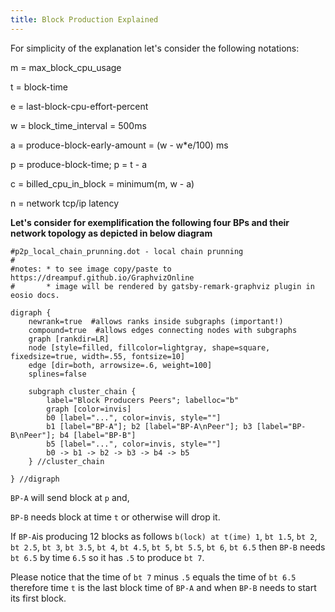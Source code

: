 ```yaml
---
title: Block Production Explained
---
```


For simplicity of the explanation let's consider the following notations:

m = max_block_cpu_usage

t = block-time

e = last-block-cpu-effort-percent

w = block_time_interval = 500ms

a = produce-block-early-amount = (w - w*e/100) ms

p = produce-block-time; p = t - a

c = billed_cpu_in_block = minimum(m, w - a)

n = network tcp/ip latency

<!-- peer validation for similar hardware/eosio-version/config will be <= m -->

**Let's consider for exemplification the following four BPs and their network topology as depicted in below diagram**


```dot-svg
#p2p_local_chain_prunning.dot - local chain prunning
#
#notes: * to see image copy/paste to https://dreampuf.github.io/GraphvizOnline
#       * image will be rendered by gatsby-remark-graphviz plugin in eosio docs.

digraph {
    newrank=true  #allows ranks inside subgraphs (important!)
    compound=true  #allows edges connecting nodes with subgraphs
    graph [rankdir=LR]
    node [style=filled, fillcolor=lightgray, shape=square, fixedsize=true, width=.55, fontsize=10]
    edge [dir=both, arrowsize=.6, weight=100]
    splines=false

    subgraph cluster_chain {
        label="Block Producers Peers"; labelloc="b"
        graph [color=invis]
        b0 [label="...", color=invis, style=""]
        b1 [label="BP-A"]; b2 [label="BP-A\nPeer"]; b3 [label="BP-B\nPeer"]; b4 [label="BP-B"]
        b5 [label="...", color=invis, style=""]
        b0 -> b1 -> b2 -> b3 -> b4 -> b5
    } //cluster_chain

} //digraph
```

`BP-A` will send block at `p` and,

`BP-B` needs block at time `t` or otherwise will drop it.

If `BP-A`is producing 12 blocks as follows `b(lock) at t(ime) 1`, `bt 1.5`, `bt 2`, `bt 2.5`, `bt 3`, `bt 3.5`, `bt 4`, `bt 4.5`, `bt 5`, `bt 5.5`, `bt 6`, `bt 6.5` then `BP-B` needs `bt 6.5` by time `6.5` so it has `.5` to produce `bt 7`.

Please notice that the time of `bt 7` minus `.5` equals the time of `bt 6.5` therefore time `t` is the last block time of `BP-A` and when `BP-B` needs to start its first block.

<!-- ## Example 1
`BP-A` has 50% e, m = 200ms, c = 200ms, n = 0ms, a = 250ms:
`BP-A` sends at (t-250ms) <-> `BP-A-Peer` processes for 200ms and sends at (t - 50ms) <-> `BP-B-Peer` processes for 200ms and sends at (t + 150ms) <-> arrive at `BP-B` 150ms too late.

## Example 2
`BP-A` has 40% e and m = 200ms, c = 200ms, n = 0ms, a = 300ms:
(t-300ms) <-> (+200ms) <-> (+200ms) <-> arrive at `BP-B` 100ms too late.

## Example 3
`BP-A` has 30% e and m = 200ms, c = 150ms, n = 0ms, a = 350ms:
(t-350ms) <-> (+150ms) <-> (+150ms) <-> arrive at `BP-B` with 50ms to spare.

## Example 4
`BP-A` has 25% e and m = 200ms, c = 125ms, n = 0ms, a = 375ms:
(t-375ms) <-> (+125ms) <-> (+125ms) <-> arrive at `BP-B` with 125ms to spare.

## Example 5
`BP-A` has 10% e and m = 200ms, c = 50ms, n = 0ms, a = 450ms:
(t-450ms) <-> (+50ms) <-> (+50ms) <-> arrive at `BP-B` with 350ms to spare.

## Example 6
`BP-A` has 10% e and m = 200ms, c = 50ms, n = 15ms, a = 450ms:
(t-450ms) <- +15ms -> (+50ms) <- +15ms -> (+50ms) <- +15ms -> `BP-B` <-> arrive with 305ms to spare.

## Example 7
Example world-wide network:`BP-A`has 10% e and m = 200ms, c = 50ms, n = 15ms/250ms, a = 450ms:
(t-450ms) <- +15ms -> (+50ms) <- +250ms -> (+50ms) <- +15ms -> `BP-B` <-> arrive with 70ms to spare.

Running wasm-runtime=eos-vm-jit eos-vm-oc-enable on relay node will reduce the validation time. -->
